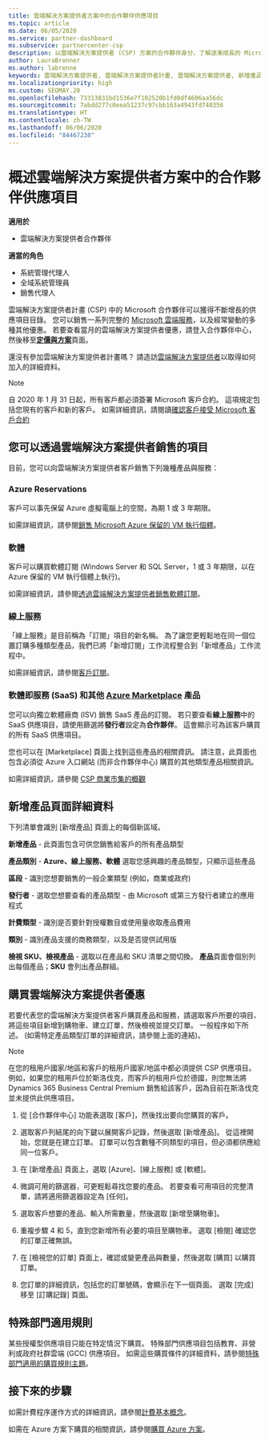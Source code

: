 ```yaml
---
title: 雲端解決方案提供者方案中的合作夥伴供應項目
ms.topic: article
ms.date: 06/05/2020
ms.service: partner-dashboard
ms.subservice: partnercenter-csp
description: 以雲端解決方案提供者 (CSP) 方案的合作夥伴身分，了解逐漸成長的 Microsoft 雲端服務和供應項目目錄，以便向客戶銷售。
author: LauraBrenner
ms.author: labrenne
keywords: 雲端解決方案提供者, 雲端解決方案提供者計畫, 雲端解決方案提供者, 新增產品, 銷售給客戶, 合作夥伴供應項目, 雲端解決方案提供者供應項目, 雲端式服務, Azure, Office 365, Dynamics, 雲端解決方案提供者合作夥伴, 在雲端解決方案提供者中銷售, Azure RI, Azure 保留的虛擬機器執行個體, Azure Reservations, 線上服務, 訂閱軟體, AHUB, Azure 上的 SQL Server, Azure 上的 Windows Server, 客戶訂閱
ms.localizationpriority: high
ms.custom: SEOMAY.20
ms.openlocfilehash: 73313831bd1536e7f102520b1fd0df4606aa56dc
ms.sourcegitcommit: 7abdd277c0eea51237c97cbb163a4943fd740356
ms.translationtype: HT
ms.contentlocale: zh-TW
ms.lasthandoff: 06/06/2020
ms.locfileid: "84467238"
---
```

# <a name="overview-of-partner-offers-in-the-cloud-solution-provider-program"></a>概述雲端解決方案提供者方案中的合作夥伴供應項目

**適用於**

- 雲端解決方案提供者合作夥伴

**適當的角色**

- 系統管理代理人
- 全域系統管理員
- 銷售代理人

雲端解決方案提供者計畫 (CSP) 中的 Microsoft 合作夥伴可以獲得不斷增長的供應項目目錄。 您可以銷售一系列完整的 [Microsoft 雲端服務](https://partner.microsoft.com/cloud-solution-provider/products-and-services)，以及經常變動的多種其他優惠。 若要查看當月的雲端解決方案提供者優惠，請登入合作夥伴中心，然後移至[**定價與方案**](https://partnercenter.microsoft.com/pcv/sales)頁面。  

還沒有參加雲端解決方案提供者計畫嗎？ 請造訪[雲端解決方案提供者](https://partner.microsoft.com/cloud-solution-provider)以取得如何加入的詳細資料。 

>[!NOTE]
>自 2020 年 1 月 31 日起，所有客戶都必須簽署 Microsoft 客戶合約。 這項規定包括您現有的客戶和新的客戶。 如需詳細資訊，請閱讀[確認客戶接受 Microsoft 客戶合約](confirm-customer-agreement.md)

## <a name="what-you-can-sell-through-csp"></a>您可以透過雲端解決方案提供者銷售的項目

目前，您可以向雲端解決方案提供者客戶銷售下列幾種產品與服務：

### <a name="azure-reservations"></a>Azure Reservations

   客戶可以事先保留 Azure 虛擬電腦上的空間，為期 1 或 3 年期限。

   如需詳細資訊，請參閱[銷售 Microsoft Azure 保留的 VM 執行個體](azure-reservations.md)。

### <a name="software"></a>軟體

   客戶可以購買軟體訂閱 (Windows Server 和 SQL Server，1 或 3 年期限，以在 Azure 保留的 VM 執行個體上執行)。

   如需詳細資訊，請參閱[透過雲端解決方案提供者銷售軟體訂閱](csp-software-subscriptions.md)。  

### <a name="online-services"></a>線上服務

   「線上服務」是目前稱為「訂閱」項目的新名稱。 為了讓您更輕鬆地在同一個位置訂購多種類型產品，我們已將「新增訂閱」工作流程整合到「新增產品」工作流程中。

   如需詳細資訊，請參閱[客戶訂閱](customer-subscriptions.md)。

### <a name="software-as-a-service-saas-and-other-azure-marketplace-products"></a>軟體即服務 (SaaS) 和其他 [Azure Marketplace](https://azuremarketplace.microsoft.com/marketplace) 產品

   您可以向獨立軟體廠商 (ISV) 銷售 SaaS 產品的訂閱。 若只要查看**線上服務**中的 SaaS 供應項目，請使用篩選將**發行者**設定為**合作夥伴**。 這會顯示可為該客戶購買的所有 SaaS 供應項目。

   您也可以在 [Marketplace] 頁面上找到這些產品的相關資訊。 請注意，此頁面也包含必須從 Azure 入口網站 (而非合作夥伴中心) 購買的其他類型產品相關資訊。

   如需詳細資訊，請參閱 [CSP 商業市集的概觀](CSP-commercial-marketplace-overview.md)

## <a name="add-products-page-details"></a>新增產品頁面詳細資料

下列清單會識別 [新增產品] 頁面上的每個新區域。

**新增產品** - 此頁面包含可供您銷售給客戶的所有產品類型

**產品類別** - **Azure、線上服務、軟體** 選取您感興趣的產品類型，只顯示這些產品

**區段** - 識別您想要銷售的一般企業類型 (例如，商業或政府)

**發行者** - 選取您想要查看的產品類型 - 由 Microsoft 或第三方發行者建立的應用程式

**計費類型** - 識別是否要針對授權數目或使用量收取產品費用

**類別** - 識別產品支援的商務類型，以及是否提供試用版

**檢視 SKU、檢視產品** - 選取以在產品和 SKU 清單之間切換。 **產品**頁面會個別列出每個產品；**SKU** 會列出產品群組。

## <a name="buy-csp-offers"></a>購買雲端解決方案提供者優惠

若要代表您的雲端解決方案提供者客戶購買產品和服務，請選取客戶所要的項目、將這些項目新增到購物車、建立訂單，然後檢視並提交訂單。 一般程序如下所述。 (如需特定產品類型訂單的詳細資訊，請參閱上面的連結)。

>[!Note]
>在您的租用戶國家/地區和客戶的租用戶國家/地區中都必須提供 CSP 供應項目。 例如，如果您的租用戶位於斯洛伐克，而客戶的租用戶位於德國，則您無法將 Dynamics 365 Business Central Premium 銷售給該客戶，因為目前在斯洛伐克並未提供此供應項目。

1. 從 [合作夥伴中心] 功能表選取 [客戶]，然後找出要向您購買的客戶。 

2. 選取客戶列結尾的向下鍵以展開客戶記錄，然後選取 [新增產品]。 從這裡開始，您就是在建立訂單。 訂單可以包含數種不同類型的項目，但必須都供應給同一位客戶。

3. 在 [新增產品] 頁面上，選取 [Azure]、[線上服務] 或 [軟體]。

4. 微調可用的篩選器，可更輕鬆尋找您要的產品。 若要查看可用項目的完整清單，請將適用篩選器設定為 [任何]。

5. 選取客戶想要的產品、輸入所需數量，然後選取 [新增至購物車]。

6. 重複步驟 4 和 5，直到您新增所有必要的項目至購物車。 選取 [檢閱] 確認您的訂單正確無誤。  

7. 在 [檢視您的訂單] 頁面上，確認或變更產品與數量，然後選取 [購買] 以購買訂單。

8. 您訂單的詳細資訊，包括您的訂單號碼，會顯示在下一個頁面。 選取 [完成] 移至 [訂購記錄] 頁面。

## <a name="rules-for-special-segments"></a>特殊部門適用規則

某些授權型供應項目只能在特定情況下購買。 特殊部門供應項目包括教育、非營利或政府社群雲端 (GCC) 供應項目。 如需這些購買條件的詳細資料，請參閱[特殊部門適用的購買規則主題](get-special-pricing-for-offers.md#purchase-rules-for-special-segments)。

## <a name="next-steps"></a>接下來的步驟

如需計費程序運作方式的詳細資訊，請參閱[計費基本概念](https://docs.microsoft.com/partner-center/billing-basics)。

如需在 Azure 方案下購買的相關資訊，請參閱[購買 Azure 方案](purchase-azure-plan.md)。
